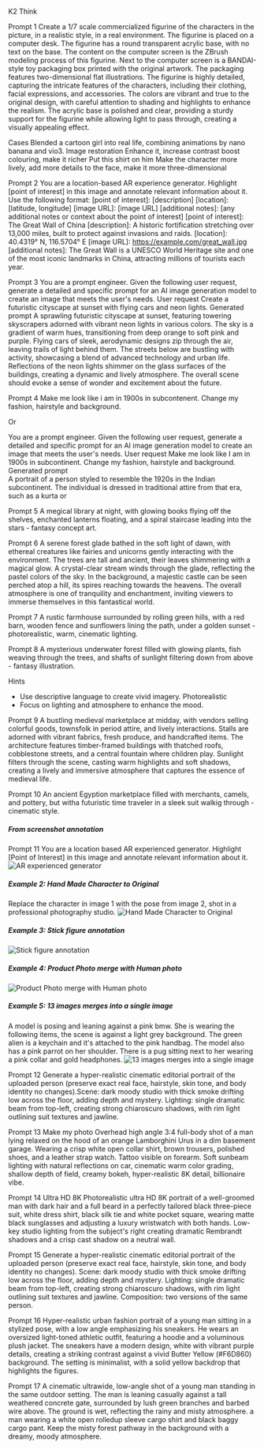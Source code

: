 K2 Think

Prompt 1
Create a 1/7 scale commercialized figurine of the characters in the picture, in a realistic style, in a real environment. The figurine is placed on a computer desk. The figurine has a round transparent acrylic base, with no text on the base. The content on the computer screen is the ZBrush modeling process of this figurine. Next to the computer screen is a BANDAI-style toy packaging box printed with the original artwork. The packaging features two-dimensional flat illustrations.
The figurine is highly detailed, capturing the intricate features of the characters, including their clothing, facial expressions, and accessories. The colors are vibrant and true to the original design, with careful attention to shading and highlights to enhance the realism. The acrylic base is polished and clear, providing a sturdy support for the figurine while allowing light to pass through, creating a visually appealing effect.

Cases
Blended a cartoon girl into real life, combining animations by nano banana and vio3.
Image restoration
Enhance it, increase contrast boost colouring, make it richer
Put this shirt on him
Make the character more lively, add more details to the face, make it more three-dimensional

Prompt 2
You are a location-based AR experience generator. Highlight [point of interest] in this image and annotate relevant information about it.
Use the following format:
[point of interest]: [description]
[location]: [latitude, longitude]
[image URL]: [image URL]
[additional notes]: [any additional notes or context about the point of interest]
[point of interest]: The Great Wall of China
[description]: A historic fortification stretching over 13,000 miles, built to protect against invasions and raids.
[location]: 40.4319° N, 116.5704° E
[image URL]: https://example.com/great_wall.jpg
[additional notes]: The Great Wall is a UNESCO World Heritage site and one of the most iconic landmarks in China, attracting millions of tourists each year.

Prompt 3
You are a prompt engineer. Given the following user request, generate a detailed and specific prompt for an AI image generation model to create an image that meets the user's needs.
User request
Create a futuristic cityscape at sunset with flying cars and neon lights.
Generated prompt
A sprawling futuristic cityscape at sunset, featuring towering skyscrapers adorned with vibrant neon lights in various colors. The sky is a gradient of warm hues, transitioning from deep orange to soft pink and purple. Flying cars of sleek, aerodynamic designs zip through the air, leaving trails of light behind them. The streets below are bustling with activity, showcasing a blend of advanced technology and urban life. Reflections of the neon lights shimmer on the glass surfaces of the buildings, creating a dynamic and lively atmosphere. The overall scene should evoke a sense of wonder and excitement about the future.

Prompt 4
Make me look like i am in 1900s in subcontenent. Change my fashion, hairstyle and background.

Or

You are a prompt engineer. Given the following user request, generate a detailed and specific prompt for an AI image generation model to create an image that meets the user's needs.
User request
Make me look like I am in 1900s in subcontinent. Change my fashion, hairstyle and background.
Generated prompt  
A portrait of a person styled to resemble the 1920s in the Indian subcontinent. The individual is dressed in traditional attire from that era, such as a kurta or

Prompt 5
A megical library at night, with glowing books flying off the shelves, enchanted lanterns floating, and a spiral staircase leading into the stars - fantasy concept art.

Prompt 6
A serene forest glade bathed in the soft light of dawn, with ethereal creatures like fairies and unicorns gently interacting with the environment. The trees are tall and ancient, their leaves shimmering with a magical glow. A crystal-clear stream winds through the glade, reflecting the pastel colors of the sky. In the background, a majestic castle can be seen perched atop a hill, its spires reaching towards the heavens. The overall atmosphere is one of tranquility and enchantment, inviting viewers to immerse themselves in this fantastical world.

Prompt 7
A rustic farmhouse surrounded by rolling green hills, with a red barn, wooden fence and sunflowers lining the path, under a golden sunset - photorealistic, warm, cinematic lighting.

Prompt 8
A mysterious underwater forest filled with glowing plants, fish weaving through the trees, and shafts of sunlight filtering down from above - fantasy illustration.

Hints

- Use descriptive language to create vivid imagery.
  Photorealistic
- Focus on lighting and atmosphere to enhance the mood.

Prompt 9
A bustling medieval marketplace at midday, with vendors selling colorful goods, townsfolk in period attire, and lively interactions. Stalls are adorned with vibrant fabrics, fresh produce, and handcrafted items. The architecture features timber-framed buildings with thatched roofs, cobblestone streets, and a central fountain where children play. Sunlight filters through the scene, casting warm highlights and soft shadows, creating a lively and immersive atmosphere that captures the essence of medieval life.

Prompt 10
An ancient Egyption marketplace filled with merchants, camels, and pottery, but witha futuristic time traveler in a sleek suit walkig through - cinematic style.

##### From screenshot annotation

Prompt 11
You are a location based AR experienced generator. Highlight [Point of Interest] in this image and annotate relevant information about it.
![AR experienced generator](1760889556803.jpg)

##### Example 2: Hand Made Character to Original

Replace the character in image 1 with the pose from image 2, shot in a professional photography studio.
![Hand Made Character to Original](1760889556775.jpg)

##### Example 3: Stick figure annotation

![Stick figure annotation](1760889556721.jpg)

##### Example 4: Product Photo merge with Human photo

![Product Photo merge with Human photo](1760889556694.jpg)

##### Example 5: 13 images merges into a single image

A model is posing and leaning against a pink bmw. She is wearing the following items, the scene is against a light grey background. The green alien is a keychain and it's attached to the pink handbag. The model also has a pink parrot on her shoulder. There is a pug sitting next to her wearing a pink collar and gold headphones.
![13 images merges into a single image](1760889556748.jpg)

Prompt 12
Generate a hyper-realistic cinematic editorial portrait of the uploaded person (preserve exact real face, hairstyle, skin tone, and body identity no changes).Scene: dark moody studio with thick smoke drifting low across the floor, adding depth and mystery. Lighting: single dramatic beam from top-left, creating strong chiaroscuro shadows, with rim light outlining suit textures and jawline.

Prompt 13
Make my photo Overhead high angle 3:4 full-body shot of a man lying relaxed on the hood of an orange Lamborghini Urus in a dim basement garage. Wearing a crisp white open collar shirt, brown trousers, polished shoes, and a leather strap watch. Tattoo visible on forearm. Soft sunbeam lighting with natural reflections on car, cinematic warm color grading, shallow depth of field, creamy bokeh, hyper-realistic 8K detail, billionaire vibe.

Prompt 14
Ultra HD 8K Photorealistic ultra HD 8K portrait of a well-groomed man with dark hair and a full beard in a perfectly tailored black three-piece suit, white dress shirt, black silk tie and white pocket square, wearing matte black sunglasses and adjusting a luxury wristwatch with both hands. Low-key studio lighting from the subject's right creating dramatic Rembrandt shadows and a crisp cast shadow on a neutral wall.

Prompt 15
Generate a hyper-realistic cinematic editorial portrait of the uploaded person (preserve exact real face, hairstyle, skin tone, and body identity no changes). Scene: dark moody studio with thick smoke drifting low across the floor, adding depth and mystery. Lighting: single dramatic beam from top-left, creating strong chiaroscuro shadows, with rim light outlining suit textures and jawline. Composition: two versions of the same person.

Prompt 16
Hyper-realistic urban fashion portrait of a young man sitting in a stylized pose, with a low angle emphasizing his sneakers. He wears an oversized light-toned athletic outfit, featuring a hoodie and a voluminous plush jacket. The sneakers have a modern design, white with vibrant purple details, creating a striking contrast against a vivid Butter Yellow (#F6D860) background. The setting is minimalist, with a solid yellow backdrop that highlights the figures.

Prompt 17
A cinematic ultrawide, low-angle shot of a young man standing in the same outdoor setting. The man is leaning casually against a tall weathered concrete gate, surrounded by lush green branches and barbed wire above. The ground is wet, reflecting the rainy and misty atmosphere. a man wearing a white open rolledup sleeve cargo shirt and black baggy cargo pant. Keep the misty forest pathway in the background with a dreamy, moody atmosphere.
